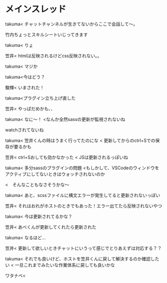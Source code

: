 # メインスレッド
takuma< チャットチャンネルが生きてないからここで会話して～。

竹内ちょっとスキルシートいじってきます

takuma< りょ

笠井< htmlは反映されるけどcss反映されない。。

takuma< マジか

takuma<今はどう？

駿輝< いまされた！

takuma<プラグイン立ち上げ直した

笠井< やっぱだめかも、、

takuma< なに～！
<なんか全然sassの更新が監視されないね

watchされてないね

takuma< 笠井くんの時はうまく行ってたのにな
< 更新してからのctrl+Sでの保存が要るかも

笠井< ctrl+Sおしても効かなかった
< JSは更新されるっぽいね

takuma< 多分sassのプラグインの問題
<もしかして、VSCodeのウィンドウをアクティブにしてないときはウォッチされないのか


<　そんなこともなさそうかな〜

takuma< あと、scssファイルに構文エラーが発生してると更新されないっぽい

笠井< それはおれがホストのときでもあった！エラー出てたら反映されないやつ

takuma< 今は更新されてるかな？

笠井< あべくんが更新してくれたら更新された

takuma< なるほど…

笠井< 更新して欲しいときチャットにいうって感じでとりあえずは対応する？？

takuma< それでも良いけど、ホストを笠井くんに戻して解決するのか確認したい
< 一旦これまでみたいな作業体系に戻しても良いかな

ワタナベ< 